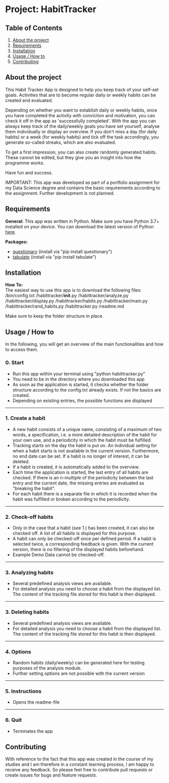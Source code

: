 # Project: HabitTracker

## Table of Contents
1. [About the project](#About-the-project)
2. [Requirements](#Requirements)
3. [Installation](#Installation)
4. [Usage / How to](#Usage-/-How-to)
5. [Contributing](#Contributing)


## About the project
This Habit Tracker App is designed to help you keep track of your self-set goals. Activities that are to become regular daily or weekly habits can be created and evaluated.

Depending on whether you want to establish daily or weekly habits, once you have completed the activity with conviction and motivation, you can check it off in the app as 'successfully completed'. With the app you can always keep track of the daily/weekly goals you have set yourself, analyse them individually or display an overview. If you don't miss a day (for daily habits) or a week (for weekly habits) and tick off the task accordingly, you generate so-called streaks, which are also evaluated.

To get a first impression, you can also create randomly generated habits. These cannot be edited, but they give you an insight into how the programme works.

Have fun and success. 

IMPORTANT:
This app was developed as part of a portfolio assignment for my Data Science degree and contains the basic requirements according to the assignment. Further development is not planned.

## Requirements

**General:** 
This app was written in Python. Make sure you have Python 3.7+ installed on your device. 
You can download the latest version of Python [here](https://www.python.org/downloads/). 

**Packages:**
* [questionary](https://github.com/tmbo/questionary) (install via "pip install questionary")
* [tabulate](https://github.com/astanin/python-tabulate) (install via "pip install tabulate")


## Installation

**How To:**<br>
The easiest way to use this app is to download the following files:
/bin/config.txt
/habittracker/__init__.py
/habittracker/analyze.py
/habittracker/display.py
/habittracker/habits.py
/habittracker/main.py
/habittracker/rand_habits.py
/habittracker.py
/readme.md

Make sure to keep the folder structure in place.


## Usage / How to

In the following, you will get an overview of the main functionalities and how to access them.

### 0. Start

* Run this app within your terminal using "python habittracker.py"
* You need to be in the directory where you downloaded this app
* As soon as the application is started, it checks whether the folder structure according to the config.txt already exists. If not the basics are created.
* Depending on existing entries, the possible functions are displayed

---
### 1. Create a habit
* A new habit consists of a unique name, consisting of a maximum of two words, a specification, i.e. a more detailed description of the habit for your own use, and a periodicity in which the habit must be fulfilled.
* Tracking starts on the day the habit is put on. An individual setting for when a habit starts is not available in the current version. Furthermore, no end date can be set. If a habit is no longer of interest, it can be deleted.
* If a habit is created, it is automatically added to the overview.
* Each time the application is started, the last entry of all habits are checked. If there is an n-multiple of the periodicity between the last entry and the current date, the missing entries are evaluated as "breaking the habit".
* For each habit there is a separate file in which it is recorded when the habit was fulfilled or broken according to the periodicity.

---
### 2. Check-off habits
* Only in the case that a habit (see 1.) has been created, it can also be checked off. A list of all habits is displayed for this purpose.
* A habit can only be checked-off once per defined period. If a habit is selected twice, a corresponding feedback is given. With the current version, there is no filtering of the displayed habits beforehand.
* Example Demo Data cannot be checked-off.

---
### 3. Analyzing habits
* Several predefined analysis views are available.
* For detailed analysis you need to choose a habit from the displayed list. The content of the tracking file stored for this habit is then displayed.

---
### 3. Deleting habits
* Several predefined analysis views are available.
* For detailed analysis you need to choose a habit from the displayed list. The content of the tracking file stored for this habit is then displayed.

---
### 4. Options
* Random habits (daily/weekly) can be generated here for testing purposes of the analysis module.
* Further setting options are not possible with the current version

---
### 5. Instructions
* Opens the readme-file

---
### 6. Quit
* Terminates the app
  

## Contributing 
With reference to the fact that this app was created in the course of my studies and I am therefore in a constant learning process, I am happy to receive any feedback.
So please feel free to contribute pull requests or create issues for bugs and feature requests.

